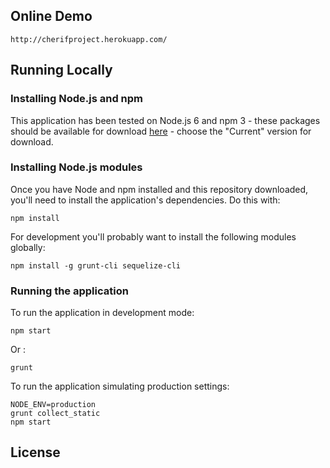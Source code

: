 ## Online Demo 
    http://cherifproject.herokuapp.com/

## Running Locally

### Installing Node.js and npm

This application has been tested on Node.js 6 and npm 3 - these packages should
be available for download [here](https://nodejs.org/en/) - choose the "Current"
version for download.

### Installing Node.js modules

Once you have Node and npm installed and this repository downloaded, you'll need
to install the application's dependencies. Do this with:

    npm install

For development you'll probably want to install the following modules globally:

    npm install -g grunt-cli sequelize-cli

    
### Running the application

To run the application in development mode:

    npm start

Or :

    grunt


To run the application simulating production settings:

    NODE_ENV=production
    grunt collect_static
    npm start

## License
    
